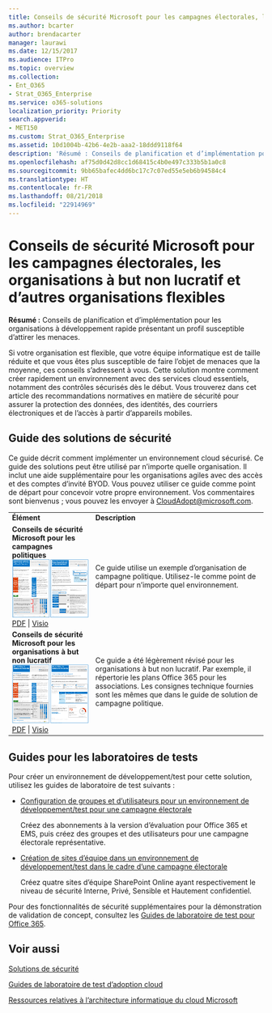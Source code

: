 ```yaml
---
title: Conseils de sécurité Microsoft pour les campagnes électorales, les organisations à but non lucratif et d’autres organisations flexibles
ms.author: bcarter
author: brendacarter
manager: laurawi
ms.date: 12/15/2017
ms.audience: ITPro
ms.topic: overview
ms.collection:
- Ent_O365
- Strat_O365_Enterprise
ms.service: o365-solutions
localization_priority: Priority
search.appverid:
- MET150
ms.custom: Strat_O365_Enterprise
ms.assetid: 10d1004b-42b6-4e2b-aaa2-18ddd9118f64
description: 'Résumé : Conseils de planification et d’implémentation pour les organisations à développement rapide présentant un profil susceptible d’attirer les menaces.'
ms.openlocfilehash: af75d0d42d8cc1d68415c4b0e497c333b5b1a0c8
ms.sourcegitcommit: 9bb65bafec4dd6bc17c7c07ed55e5eb6b94584c4
ms.translationtype: HT
ms.contentlocale: fr-FR
ms.lasthandoff: 08/21/2018
ms.locfileid: "22914969"
---
```

# <a name="microsoft-security-guidance-for-political-campaigns-nonprofits-and-other-agile-organizations"></a>Conseils de sécurité Microsoft pour les campagnes électorales, les organisations à but non lucratif et d’autres organisations flexibles

 **Résumé :** Conseils de planification et d’implémentation pour les organisations à développement rapide présentant un profil susceptible d’attirer les menaces.
  
Si votre organisation est flexible, que votre équipe informatique est de taille réduite et que vous êtes plus susceptible de faire l’objet de menaces que la moyenne, ces conseils s’adressent à vous. Cette solution montre comment créer rapidement un environnement avec des services cloud essentiels, notamment des contrôles sécurisés dès le début. Vous trouverez dans cet article des recommandations normatives en matière de sécurité pour assurer la protection des données, des identités, des courriers électroniques et de l’accès à partir d’appareils mobiles.
  
## <a name="security-solution-guidance"></a>Guide des solutions de sécurité

Ce guide décrit comment implémenter un environnement cloud sécurisé. Ce guide des solutions peut être utilisé par n’importe quelle organisation. Il inclut une aide supplémentaire pour les organisations agiles avec des accès et des comptes d’invité BYOD. Vous pouvez utiliser ce guide comme point de départ pour concevoir votre propre environnement. Vos commentaires sont bienvenus ; vous pouvez les envoyer à [CloudAdopt@microsoft.com](mailto:CloudAdopt@microsoft.com). 
  
|||
|:-----|:-----|
|**Élément** <br/> |**Description** <br/> |
|**Conseils de sécurité Microsoft pour les campagnes politiques** <br/> [![Miniature pour ensemble de mini affiches.](media/d370ce28-ca40-4930-9a2c-907312aa06c8.png)          ](http://download.microsoft.com/download/B/4/D/B4D520C3-4D0C-4B4D-BFB9-09F0651C2775/MSFT_Cloud_architecture_security%20for%20political%20campaigns.pdf) <br/> [PDF](http://download.microsoft.com/download/B/4/D/B4D520C3-4D0C-4B4D-BFB9-09F0651C2775/MSFT_Cloud_architecture_security%20for%20political%20campaigns.pdf)  \| [Visio](http://download.microsoft.com/download/B/4/D/B4D520C3-4D0C-4B4D-BFB9-09F0651C2775/MSFT_Cloud_architecture_security%20for%20political%20campaigns.vsdx) <br/> |Ce guide utilise un exemple d’organisation de campagne politique. Utilisez-le comme point de départ pour n’importe quel environnement.  <br/> |
|**Conseils de sécurité Microsoft pour les organisations à but non lucratif** <br/> [![Image miniature pour le fichier téléchargeable](media/e4784889-1c69-4067-9a8f-31d31d1eceea.png)          ](http://download.microsoft.com/download/9/4/3/94389612-C679-4061-8DF2-D9A15D72B65F/Microsoft_Cloud%20Architecture_Security%20for%20Nonprofits.pdf) <br/> [PDF](http://download.microsoft.com/download/9/4/3/94389612-C679-4061-8DF2-D9A15D72B65F/Microsoft_Cloud%20Architecture_Security%20for%20Nonprofits.pdf)  \| [Visio](http://download.microsoft.com/download/9/4/3/94389612-C679-4061-8DF2-D9A15D72B65F/Microsoft_Cloud%20Architecture_Security%20for%20Nonprofits.vsdx) <br/> |Ce guide a été légèrement révisé pour les organisations à but non lucratif. Par exemple, il répertorie les plans Office 365 pour les associations. Les consignes technique fournies sont les mêmes que dans le guide de solution de campagne politique.  <br/> |
   
## <a name="test-lab-guides"></a>Guides pour les laboratoires de tests

Pour créer un environnement de développement/test pour cette solution, utilisez les guides de laboratoire de test suivants : 
  
- [Configuration de groupes et d’utilisateurs pour un environnement de développement/test pour une campagne électorale](configure-groups-and-users-for-a-political-campaign-dev-test-environment.md)
    
     Créez des abonnements à la version d’évaluation pour Office 365 et EMS, puis créez des groupes et des utilisateurs pour une campagne électorale représentative.
    
- [Création de sites d’équipe dans un environnement de développement/test dans le cadre d’une campagne électorale](create-team-sites-in-a-political-campaign-dev-test-environment.md)
    
    Créez quatre sites d’équipe SharePoint Online ayant respectivement le niveau de sécurité Interne, Privé, Sensible et Hautement confidentiel.
    
Pour des fonctionnalités de sécurité supplémentaires pour la démonstration de validation de concept, consultez les [Guides de laboratoire de test pour Office 365](http://aka.ms/o365tlgs).
  
## <a name="see-also"></a>Voir aussi

[Solutions de sécurité](security-solutions.md)
  
[Guides de laboratoire de test d’adoption cloud](cloud-adoption-test-lab-guides-tlgs.md)
  
[Ressources relatives à l’architecture informatique du cloud Microsoft](microsoft-cloud-it-architecture-resources.md)



